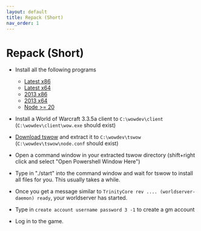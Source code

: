 ```yaml
---
layout: default
title: Repack (Short)
nav_order: 1
---
```


# Repack (Short)

- Install all the following programs
    - [Latest x86](https://aka.ms/vs/16/release/vc_redist.x86.exe)
    - [Latest x64](https://aka.ms/vs/16/release/vc_redist.x64.exe)
    - [2013 x86](https://download.microsoft.com/download/2/E/6/2E61CFA4-993B-4DD4-91DA-3737CD5CD6E3/vcredist_x86.exe)
    - [2013 x64](https://download.microsoft.com/download/2/E/6/2E61CFA4-993B-4DD4-91DA-3737CD5CD6E3/vcredist_x64.exe)
    - [Node >= 20](https://nodejs.org/en/download)

- Install a World of Warcraft 3.3.5a client to `C:\wowdev\client` (`C:\wowdev\client\wow.exe` should exist)
- [Download tswow](https://github.com/tswow/tswow/releases/latest) and extract it to `C:\wowdev\tswow` (`C:\wowdev\tswow\node.conf` should exist)
- Open a command window in your extracted tswow directory (shift+right click and select "Open Powershell Window Here")
- Type in "./start" into the command window and wait for tswow to install all files for you. This usually takes a while.
- Once you get a message similar to `TrinityCore rev .... (worldserver-daemon) ready`, your worldserver has started.
- Type in `create account username password 3 -1` to create a gm account
- Log in to the game.
